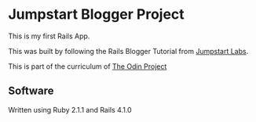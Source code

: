 <h1> Jumpstart Blogger Project </h1>
<p> This is my first Rails App. </p>
<p> This was built by following the Rails Blogger Tutorial from 
	<a href="http://tutorials.jumpstartlab.com/projects/blogger.html">Jumpstart Labs</a>.
<p> This is part of the curriculum of <a href="http://www.theodinproject.com/">The Odin Project</a>
<h2> Software </h2>
<p> Written using Ruby 2.1.1 and Rails 4.1.0</p>
